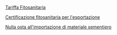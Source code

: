 [Tariffa Fitosanitaria]({{site.baseurl}}/schede/tariffafitosanitaria/cittadini/index.html)


[Certificazione fitosanitaria per l'esportazione]({{site.baseurl}}/schede/certificazionefitosanitaria/cittadini/index.html)


[Nulla osta all'importazione di materiale sementiero]({{site.baseurl}}/schede/nullaostaimport/cittadini/index.html)
